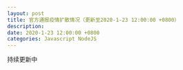 ```yaml
---
layout: post
title: 官方通报疫情扩散情况（更新至2020-1-23 12:00:00 +0800）
description: 
date: 2020-1-23 12:00:00 +0800
categories: Javascript NodeJS
---
```

持续更新中
